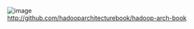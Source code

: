 ![image](https://user-images.githubusercontent.com/51064488/169923350-b1967c39-1197-4f94-b345-142b8fdc61f1.png) </br>
http://github.com/hadooparchitecturebook/hadoop-arch-book
